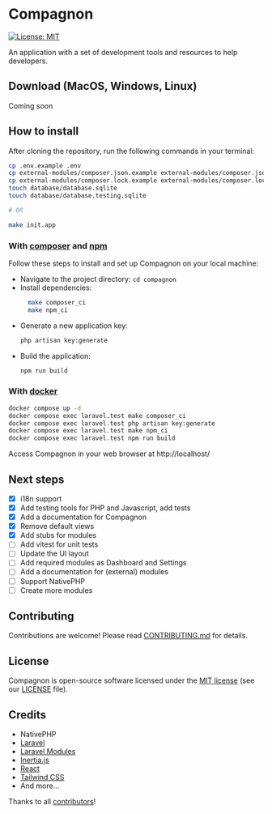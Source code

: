 # Compagnon

[![License: MIT](https://img.shields.io/badge/License-MIT-blue.svg)](https://opensource.org/licenses/MIT)

An application with a set of development tools and resources to help developers.

## Download (MacOS, Windows, Linux)

Coming soon

## How to install

After cloning the repository, run the following commands in your terminal:

```sh
cp .env.example .env
cp external-modules/composer.json.example external-modules/composer.json
cp external-modules/composer.lock.example external-modules/composer.lock
touch database/database.sqlite
touch database/database.testing.sqlite

# OR

make init.app
```

### With [composer](https://getcomposer.org/) and [npm](https://www.npmjs.com/)
Follow these steps to install and set up Compagnon on your local machine:

- Navigate to the project directory: `cd compagnon`
- Install dependencies:
  ```sh
    make composer_ci
    make npm_ci
  ```
- Generate a new application key:
  ```sh
  php artisan key:generate
  ```
- Build the application: 
  ```sh
  npm run build
  ```

### With [docker](https://www.docker.com/)

```sh
docker compose up -d
docker compose exec laravel.test make composer_ci
docker compose exec laravel.test php artisan key:generate
docker compose exec laravel.test make npm_ci
docker compose exec laravel.test npm run build
```

Access Compagnon in your web browser at http://localhost/

## Next steps

- [x] i18n support
- [x] Add testing tools for PHP and Javascript, add tests
- [x] Add a documentation for Compagnon
- [x] Remove default views
- [x] Add stubs for modules
- [ ] Add vitest for unit tests
- [ ] Update the UI layout
- [ ] Add required modules as Dashboard and Settings
- [ ] Add a documentation for (external) modules
- [ ] Support NativePHP
- [ ] Create more modules

## Contributing

Contributions are welcome! Please read [CONTRIBUTING.md](CONTRIBUTING.md) for details.

## License

Compagnon is open-source software licensed under the [MIT license](https://opensource.org/licenses/MIT) (see our [LICENSE](LICENSE) file).

## Credits

- NativePHP
- [Laravel](https://laravel.com/)
- [Laravel Modules](https://docs.laravelmodules.com/)
- [Inertia.js](https://inertiajs.com/)
- [React](https://react.dev/)
- [Tailwind CSS](https://tailwindcss.com/)
- And more...

Thanks to all [contributors](https://github.com/DevCompanion/compagnon/graphs/contributors)!

